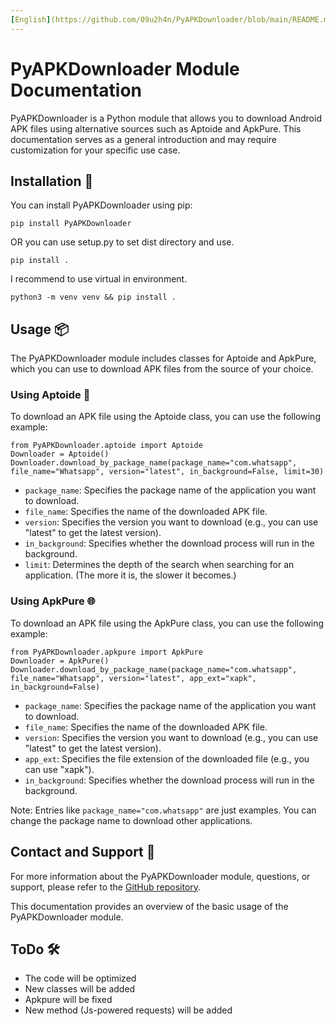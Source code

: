 ```yaml
---
[English](https://github.com/09u2h4n/PyAPKDownloader/blob/main/README.md) | [Turkish](https://github.com/09u2h4n/PyAPKDownloader/blob/main/docs/README_TR.md)
---
```


# PyAPKDownloader Module Documentation
PyAPKDownloader is a Python module that allows you to download Android APK files using alternative sources such as Aptoide and ApkPure. This documentation serves as a general introduction and may require customization for your specific use case.
## Installation 🚀
You can install PyAPKDownloader using pip:

    pip install PyAPKDownloader

OR you can use setup.py to set dist directory and use.

    pip install .

I recommend to use virtual in environment.

    python3 -m venv venv && pip install .

## Usage 📦
The PyAPKDownloader module includes classes for Aptoide and ApkPure, which you can use to download APK files from the source of your choice.
### Using Aptoide 🛒
To download an APK file using the Aptoide class, you can use the following example:

    from PyAPKDownloader.aptoide import Aptoide
    Downloader = Aptoide()
    Downloader.download_by_package_name(package_name="com.whatsapp", file_name="Whatsapp", version="latest", in_background=False, limit=30)
-   `package_name`: Specifies the package name of the application you want to download.
-   `file_name`: Specifies the name of the downloaded APK file.
-   `version`: Specifies the version you want to download (e.g., you can use "latest" to get the latest version).
-   `in_background`: Specifies whether the download process will run in the background.
-   `limit`: Determines the depth of the search when searching for an application. (The more it is, the slower it becomes.)
### Using ApkPure 🌐
To download an APK file using the ApkPure class, you can use the following example:

    from PyAPKDownloader.apkpure import ApkPure
    Downloader = ApkPure()
    Downloader.download_by_package_name(package_name="com.whatsapp", file_name="Whatsapp", version="latest", app_ext="xapk", in_background=False)
-   `package_name`: Specifies the package name of the application you want to download.
-   `file_name`: Specifies the name of the downloaded APK file.
-   `version`: Specifies the version you want to download (e.g., you can use "latest" to get the latest version).
-   `app_ext`: Specifies the file extension of the downloaded file (e.g., you can use "xapk").
-   `in_background`: Specifies whether the download process will run in the background.

Note: Entries like `package_name="com.whatsapp"` are just examples. You can change the package name to download other applications.

## Contact and Support 📧

For more information about the PyAPKDownloader module, questions, or support, please refer to the [GitHub repository](https://github.com/09u2h4n/PyAPKDownloader).

This documentation provides an overview of the basic usage of the PyAPKDownloader module.

## ToDo 🛠️
* The code will be optimized
* New classes will be added
* Apkpure will be fixed
* New method (Js-powered requests) will be added 